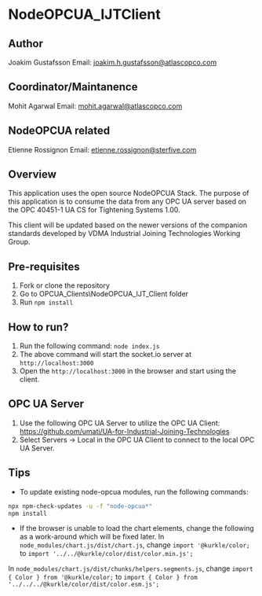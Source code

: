# NodeOPCUA_IJTClient

## Author

Joakim Gustafsson
Email: joakim.h.gustafsson@atlascopco.com

## Coordinator/Maintanence

Mohit Agarwal
Email: mohit.agarwal@atlascopco.com

## NodeOPCUA related

Etienne Rossignon
Email: etienne.rossignon@sterfive.com

## Overview

This application uses the open source NodeOPCUA Stack. The purpose of this application is to consume the data from any OPC UA server based on the OPC 40451-1 UA CS for Tightening Systems 1.00.

This client will be updated based on the newer versions of the companion standards developed by VDMA Industrial Joining Technologies Working Group.

## Pre-requisites

1. Fork or clone the repository
2. Go to OPCUA_Clients\NodeOPCUA_IJT_Client folder
3. Run  `npm install`

## How to run?

1. Run the following command: `node index.js`
2. The above command will start the socket.io server at `http://localhost:3000`
3. Open the `http://localhost:3000` in the browser and start using the client.

## OPC UA Server

1. Use the following OPC UA Server to utilize the OPC UA Client: <https://github.com/umati/UA-for-Industrial-Joining-Technologies>
2. Select Servers -> Local in the OPC UA Client to connect to the local OPC UA Server.

## Tips

* To update existing node-opcua modules, run the following commands:

```bash
npx npm-check-updates -u -f "node-opcua*"
npm install
```

* If the browser is unable to load the chart elements, change the following as a work-around which will be fixed later.
In `node_modules/chart.js/dist/chart.js`, change `import '@kurkle/color;` to `import '../../@kurkle/color/dist/color.min.js';`

In `node_modules/chart.js/dist/chunks/helpers.segments.js`, change `import { Color } from '@kurkle/color;` to `import { Color } from '../../../@kurkle/color/dist/color.esm.js';`

